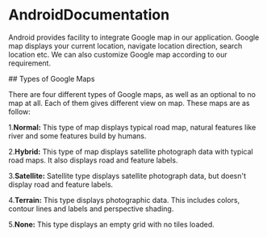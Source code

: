 # AndroidDocumentation
<P>Android provides facility to integrate Google map in our application. Google map displays your current location, navigate location direction, search location etc. We can also customize Google map according to our requirement.</P>
## Types of Google Maps
<p> There are four different types of Google maps, as well as an optional to no map at all. Each of them gives different view on map. These maps are as follow:</p>

1.**Normal:**  This type of map displays typical road map, natural features like river and some features build by humans.

2.**Hybrid:**  This type of map displays satellite photograph data with typical road maps. It also displays road and feature labels.

3.**Satellite:**  Satellite type displays satellite photograph data, but doesn't display road and feature labels.

4.**Terrain:**  This type displays photographic data. This includes colors, contour lines and labels and perspective shading.

5.**None:**  This type displays an empty grid with no tiles loaded.
<!-- ![androidfile](images/fdpj21.JPG) -->